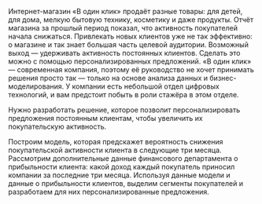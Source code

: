 Интернет-магазин «В один клик» продаёт разные товары: для детей, для дома, мелкую бытовую технику, косметику и даже продукты. 
Отчёт магазина за прошлый период показал, что активность покупателей начала снижаться. Привлекать новых клиентов уже не так эффективно:
о магазине и так знает большая часть целевой аудитории. Возможный выход — удерживать активность постоянных клиентов. 
Сделать это можно с помощью персонализированных предложений. «В один клик» — современная компания, поэтому её руководство не хочет
принимать решения просто так — только на основе анализа данных и бизнес-моделирования. У компании есть небольшой отдел цифровых 
технологий, и вам предстоит побыть в роли стажёра в этом отделе.

Нужно разработать решение, которое позволит персонализировать предложения постоянным клиентам, чтобы увеличить их покупательскую активность.

Построим модель, которая предскажет вероятность снижения покупательской активности клиента в следующие три месяца.
Рассмотрим дополнительные данные финансового департамента о прибыльности клиента: какой доход каждый покупатель приносил компании
за последние три месяца.
Используя данные модели и данные о прибыльности клиентов, выделим сегменты покупателей и разработаем для них персонализированные предложения.
